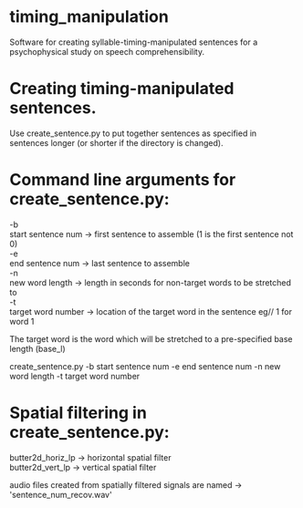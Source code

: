 # timing_manipulation
Software for creating syllable-timing-manipulated sentences for a psychophysical study on speech comprehensibility.

# Creating timing-manipulated sentences.
Use create_sentence.py to put together sentences as specified in sentences longer (or shorter if the directory is changed).

# Command line arguments for create_sentence.py:

-b <br />
start sentence num  -> first sentence to assemble (1 is the first sentence not 0) <br />
-e <br />
end sentence num    -> last sentence to assemble <br />
-n <br />
new word length     -> length in seconds for non-target words to be stretched to <br />
-t <br />
target word number  -> location of the target word in the sentence eg// 1 for word 1 <br />

The target word is the word which will be stretched to a pre-specified base length (base_l) <br />

create_sentence.py -b start sentence num -e end sentence num -n new word length -t target word number

# Spatial filtering in create_sentence.py:

butter2d_horiz_lp -> horizontal spatial filter <br />
butter2d_vert_lp  -> vertical spatial filter <br />

audio files created from spatially filtered signals are named -> 'sentence_num_recov.wav'
